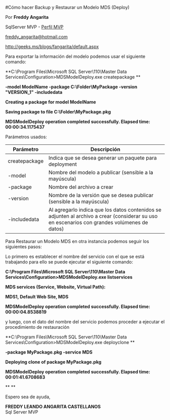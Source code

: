 

<properties
pageTitle="Cómo hacer Backup y Restaurar un Modelo MDS (Deploy)"
description="Cómo hacer Backup y Restaurar un Modelo MDS (Deploy)"
services="servers"
documentationCenter=""
authors="andygonusa"
manager=""
editor="andygonusa"/>

<tags
ms.service="servers"
ms.workload="MDS"
ms.tgt_pltfrm="na"
ms.devlang="na"
ms.topic="how-to-article"
ms.date="05/12/2016"
ms.author="andygonusa"/>


#Cómo hacer Backup y Restaurar un Modelo MDS (Deploy)


Por **Freddy Angarita**

SqlServer MVP - [Perfil
MVP](https://mvp.support.microsoft.com/es-es/mvp/Freddy%20Leandro%20Angarita%20Castellanos-4028407)

<freddy_angarita@hotmail.com>

<http://geeks.ms/blogs/fangarita/default.aspx>



Para exportar la información del modelo podemos usar el siguiente
comando:

**C:\\Program Files\\Microsoft SQL Server\\110\\Master Data
Services\\Configuration&gt;MDSModelDeploy.exe createpackage **

**-model ModelName -package C:\\Folder\\MyPackage -version "VERSION\_1"
-includedata**

**Creating a package for model ModelName**

**Saving package to file C:\\Folder\\MyPackage.pkg**

**MDSModelDeploy operation completed successfully. Elapsed time:
00:00:34.1175437**

Parámetros usados:

 | Parámetro    |   Descripción|
 | ---------------|------------------|
 | createpackage  | Indica que se desea generar un paquete para deployment|
 | -model     |     Nombre del modelo a publicar (sensible a la mayúscula)|
 | -package     |   Nombre del archivo a crear|
  |-version    |    Nombre de la versión que se desea publicar (sensible a la mayúscula)|
 | -includedata  |  Al agregarlo indica que los datos contenidos se adjunten al archivo a crear (considerar su uso en escenarios con grandes volúmenes de datos)|

Para Restaurar un Modelo MDS en otra instancia podemos seguir los
siguientes pasos:

Lo primero es establecer el nombre del servicio con el que se está
trabajando para ello se puede ejecutar el siguiente comando:

**C:\\Program Files\\Microsoft SQL Server\\110\\Master Data
Services\\Configuration&gt;MDSModelDeploy.exe listservices**

**MDS services (Service, Website, Virtual Path):**

**MDS1, Default Web Site, MDS**

**MDSModelDeploy operation completed successfully. Elapsed time:
00:00:04.8538819**

y luego, con el dato del nombre del servicio podemos proceder a ejecutar
el procedimiento de restauración

**C:\\Program Files\\Microsoft SQL Server\\110\\Master Data
Services\\Configuration&gt;MDSModelDeploy.exe deployclone **

**-package MyPackage.pkg -service MDS**

**Deploying clone of package MyPackage.pkg**

**MDSModelDeploy operation completed successfully. Elapsed time:
00:01:41.6708683**

** **

Espero sea de ayuda,

**FREDDY LEANDO ANGARITA CASTELLANOS**\
Sql Server MVP

